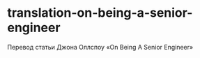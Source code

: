 translation-on-being-a-senior-engineer
======================================

Перевод статьи Джона Оллспоу «On Being A Senior Engineer»